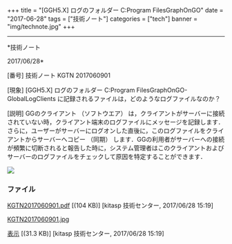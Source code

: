﻿+++
title = "[GGH5.X] ログのフォルダー C:Program FilesGraphOnGO"
date = "2017-06-28"
tags = ["技術ノート"]
categories = ["tech"]
banner = "img/technote.jpg"
+++

-----------------------------------------------------------------------------------------------------------------------------

*技術ノート

2017/06/28*


[番号]
技術ノート KGTN 2017060901

[現象]
[GGH5.X] ログのフォルダー C:Program
FilesGraphOnGO-GlobalLogClients
に記録されるファイルは，どのようなログファイルなのか？

[説明]
GGのクライアント （ソフトウエア）
は，クライアントがサーバーに接続されていない時，クライアント端末のログファイルにメッセージを記録します．さらに，ユーザーがサーバーにログオンした直後に，このログファイルをクライアントからサーバーへコピー
（同期）
します．GGの利用者がサーバーへの接続が頻繁に切断されると報告した時に，システム管理者はこのクライアントおよびサーバーのログファイルをチェックして原因を特定することができます．

![](http://techreport.kitasp.net/attachments/download/3720/KGTN2017060901.jpg)


### ファイル

 
 


[KGTN2017060901.pdf](http://techreport.kitasp.net/attachments/download/3719/KGTN2017060901.pdf)
 [(104 KB)] [kitasp 技術センター, 2017/06/28
15:19]

[KGTN2017060901.jpg](http://techreport.kitasp.net/attachments/download/3720/KGTN2017060901.jpg)

[表示](http://techreport.kitasp.net/attachments/3720/KGTN2017060901.jpg "表示")
 [(31.3 KB)] [kitasp 技術センター, 2017/06/28
15:19]


 


 

